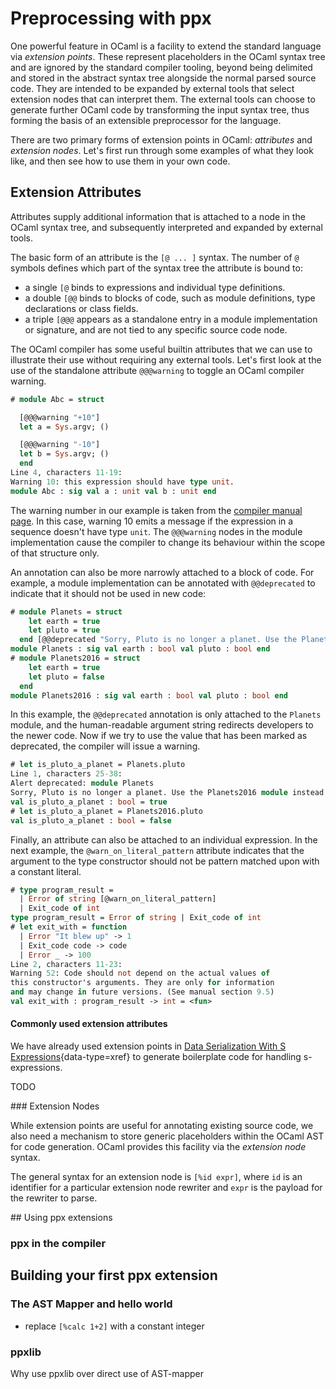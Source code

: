 # Preprocessing with ppx

One powerful feature in OCaml is a facility to extend the standard language via
_extension points_.  These represent placeholders in the OCaml syntax tree and are
ignored by the standard compiler tooling, beyond being delimited and stored in
the abstract syntax tree alongside the normal parsed source code. They are
intended to be expanded by external tools that select extension nodes that can
interpret them.  The external tools can choose to generate further OCaml code
by transforming the input syntax tree, thus forming the basis of an extensible
preprocessor for the language.

There are two primary forms of extension points in OCaml: _attributes_ and
_extension nodes_.  Let's first run through some examples of what they look
like, and then see how to use them in your own code.

## Extension Attributes

Attributes supply additional information that is attached to a node in the OCaml
syntax tree, and subsequently interpreted and expanded by external tools. 

The basic form of an attribute is the `[@ ... ]` syntax.  The number of `@` symbols
defines which part of the syntax tree the attribute is bound to:

- a single `[@` binds to expressions and individual type definitions.
- a double `[@@` binds to blocks of code, such as module definitions, type declarations or class fields.
- a triple `[@@@` appears as a standalone entry in a module implementation or
 signature, and are not tied to any specific source code node.

The OCaml compiler has some useful builtin attributes that we can use to
illustrate their use without requiring any external tools.  Let's first look
at the use of the standalone attribute `@@@warning` to toggle an OCaml
compiler warning.


```ocaml env=main
# module Abc = struct

  [@@@warning "+10"]
  let a = Sys.argv; ()

  [@@@warning "-10"]
  let b = Sys.argv; ()
  end
Line 4, characters 11-19:
Warning 10: this expression should have type unit.
module Abc : sig val a : unit val b : unit end
```

The warning number in our example is taken from the
[compiler manual page](https://caml.inria.fr/pub/docs/manual-ocaml/native.html).
In this case, warning 10 emits a message if the expression in a sequence
doesn't have type `unit`.  The `@@@warning` nodes in the module implementation
cause the compiler to change its behaviour within the scope of that structure only.

An annotation can also be more narrowly attached to a block of code.  For example,
a module implementation can be annotated with `@@deprecated` to indicate that it
should not be used in new code:

```ocaml env=main
# module Planets = struct
    let earth = true
    let pluto = true
  end [@@deprecated "Sorry, Pluto is no longer a planet. Use the Planets2016 module instead."]
module Planets : sig val earth : bool val pluto : bool end
# module Planets2016 = struct
    let earth = true
    let pluto = false
  end
module Planets2016 : sig val earth : bool val pluto : bool end
```

In this example, the `@@deprecated` annotation is only attached to the
`Planets` module, and the human-readable argument string redirects developers
to the newer code.  Now if we try to use the value that has been marked as
deprecated, the compiler will issue a warning.

```ocaml env=main
# let is_pluto_a_planet = Planets.pluto
Line 1, characters 25-38:
Alert deprecated: module Planets
Sorry, Pluto is no longer a planet. Use the Planets2016 module instead.
val is_pluto_a_planet : bool = true
# let is_pluto_a_planet = Planets2016.pluto
val is_pluto_a_planet : bool = false
```

Finally, an attribute can also be attached to an individual expression.  In the
next example, the `@warn_on_literal_pattern` attribute indicates that the
argument to the type constructor should not be pattern matched upon with a
constant literal.

```ocaml env=main
# type program_result =
  | Error of string [@warn_on_literal_pattern]
  | Exit_code of int
type program_result = Error of string | Exit_code of int
# let exit_with = function
  | Error "It blew up" -> 1
  | Exit_code code -> code
  | Error _ -> 100
Line 2, characters 11-23:
Warning 52: Code should not depend on the actual values of
this constructor's arguments. They are only for information
and may change in future versions. (See manual section 9.5)
val exit_with : program_result -> int = <fun>
```

#### Commonly used extension attributes

We have already used extension points in [Data Serialization With S
Expressions](data-serialization.html#data-serialization-with-s-expressions){data-type=xref}
to generate boilerplate code for handling s-expressions.

TODO

### Extension Nodes

While extension points are useful for annotating existing source
code, we also need a mechanism to store generic placeholders
within the OCaml AST for code generation.  OCaml provides this
facility via the *extension node* syntax.

The general syntax for an extension node is `[%id expr]`, where
`id` is an identifier for a particular extension node rewriter
and `expr` is the payload for the rewriter to parse.

## Using ppx extensions

### ppx in the compiler


## Building your first ppx extension

### The AST Mapper and hello world

- replace `[%calc 1+2]` with a constant integer

### ppxlib

Why use ppxlib over direct use of AST-mapper


